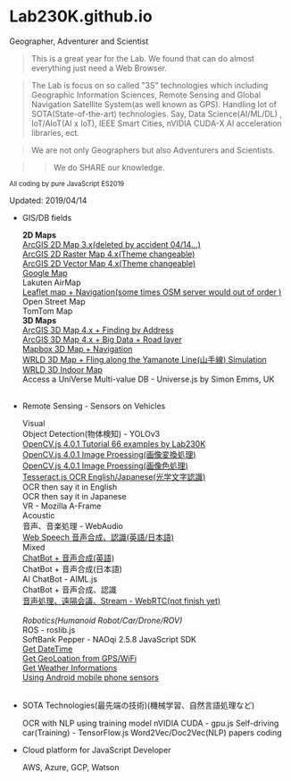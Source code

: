 # Lab230K.github.io
Geographer, Adventurer and Scientist

> This is a great year for the Lab. We found that can do almost everything just
> need a Web Browser.

> The Lab is focus on so called "3S" technologies which including Geographic
> Information Sciences, Remote Sensing and Global Navigation Satellite System(as
> well known as GPS). Handling lot of SOTA(State-of-the-art) technologies. Say,
> Data Science(AI/ML/DL) , IoT/AIoT(AI x IoT), IEEE Smart Cities, nVIDIA CUDA-X AI
> acceleration libraries, ect.

> We are not only Geographers but also Adventurers and Scientists.
      
>> We do SHARE our knowledge.

<small>All coding by pure JavaScript ES2019</small>

Updated: 2019/04/14

* GIS/DB fields

    <b>2D Maps</b><br />
    <a href="">ArcGIS 2D Map 3.x(deleted by accident 04/14...)</a><br />
    <a href="https://lab230k.github.io/Maps0410R.html">ArcGIS 2D Raster Map 4.x(Theme changeable)</a><br />
    <a href="https://lab230k.github.io/Maps0410V.html">ArcGIS 2D Vector Map 4.x(Theme changeable)</a><br />
    <a href="https://regular-flock.glitch.me/test_maps_ok.html">Google Map</a><br />
    Lakuten AirMap<br />
    <a href="https://outstanding-afterthought.glitch.me/leaflet.html">Leaflet map + Navigation(some times OSM server would out of order )</a><br />
    Open Street Map<br />
    TomTom Map<br />
    <b>3D Maps</b><br />
    <a href="https://lab230k.github.io/Test040404.html">ArcGIS 3D Map 4.x + Finding by Address</a><br />
    <a href="https://outstanding-afterthought.glitch.me/testArcGIS410.html">ArcGIS 3D Map 4.x + Big Data + Road layer</a><br />
    <a href="https://outstanding-afterthought.glitch.me/testMapboxNav3DOK0127.html">Mapbox 3D Map + Navigation</a><br />
    <a href="https://glaze-sawfish.glitch.me/pilot1.html">WRLD 3D Map +  Fling along the Yamanote Line(山手線) Simulation</a><br />
    <a href="https://outstanding-afterthought.glitch.me/test.html">WRLD 3D Indoor Map</a><br />
    Access a UniVerse Multi-value DB - Universe.js by Simon Emms, UK<br />
    <br />
* Remote Sensing - Sensors on Vehicles</i><br />

    Visual<br />
    Object Detection(物体検知) - YOLOv3<br />
    <a href="https://Lab230K.github.io/OpenCV.js-Tutorial/index.html">OpenCV.js 4.0.1 Tutorial 66 examples by Lab230K</a><br />
    <a href="https://regular-flock.glitch.me/test_beforeafter_ok.html">OpenCV.js 4.0.1 Image Proessing(画像変換処理)</a><br />
    <a href="https://regular-flock.glitch.me/RGBHSVLABMstdOK.html">OpenCV.js 4.0.1 Image Proessing(画像色処理)</a><br />
    <a href="https://lab230k.github.io/Tesserat.js%20Tutorial/test.html">Tesseract.js OCR English/Japanese(光学文字認識)</a><br />
    OCR then say it in English</a><br />
    OCR then say it in Japanese</a><br />
    VR - Mozilla A-Frame<br />
    Acoustic<br />
    音声、音楽処理 - WebAudio<br />
    <a href="https://regular-flock.glitch.me/station0114b2.html">Web Speech 音声合成、認識(英語/日本語)</a><br />
    Mixed<br />
    <a href="https://lab230k.github.io/chatbot.html">ChatBot + 音声合成(英語)</a><br />
    ChatBot + 音声合成(日本語)<br />
    AI ChatBot - AIML.js<br />
    ChatBot + 音声合成、認識<br />
    <a href="https://regular-flock.glitch.me/robot.html">音声処理、遠隔会議、Stream - WebRTC(not finish yet)</a><br />
    <br />
    <i>Robotics(Humanoid Robot/Car/Drone/ROV)</i><br />
    ROS - roslib.js<br />
    SoftBank Pepper - NAOqi 2.5.8 JavaScript SDK<br />
    <a href="https://regular-flock.glitch.me/robot.html">Get DateTime</a><br />
    <a href="https://regular-flock.glitch.me/robot.html">Get GeoLoation from GPS/WiFi</a><br />
    <a href="https://glaze-sawfish.glitch.me/pilot1.html">Get Weather Informations</a><br />
    <a href="https://regular-flock.glitch.me/robot.html">Using Android mobile phone sensors</a><br />
    <br />
* SOTA Technologies(最先端の技術)(機械学習、自然言語処理など)

    OCR with NLP using training model
    nVIDIA CUDA - gpu.js
    Self-driving car(Training) - TensorFlow.js
    Word2Vec/Doc2Vec(NLP) papers coding

* Cloud platform for JavaScript Developer

    AWS, Azure, GCP, Watson
